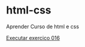 # html-css
Aprender Curso de html e css

<a href="https://dinnisz.github.io/html-css/exercicios/ex016/index.html" >Executar exercico 016</a>